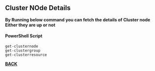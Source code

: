 ## Cluster NOde Details

**By Running below command you can fetch the details of Cluster node Either they are up or not**

#### PowerShell Script
    get-clusternode
    get-clustergroup
    get-clusterresource

[**BACK**](github.com/nitindotcom/wintel)
